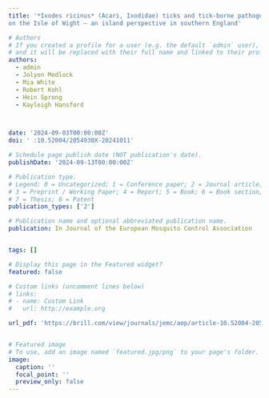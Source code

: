 ```yaml
---
title: '*Ixodes ricinus* (Acari, Ixodidae) ticks and tick-borne pathogen prevalence
on the Isle of Wight – an island perspective in southern England'

# Authors
# If you created a profile for a user (e.g. the default `admin` user), write the username (folder name) here
# and it will be replaced with their full name and linked to their profile.
authors:
  - admin
  - Jolyon Medlock
  - Mia White
  - Robert Kohl
  - Hein Sprong
  - Kayleigh Hansford



date: '2024-09-03T00:00:00Z'
doi: ' :10.52004/2054930X-20241011'

# Schedule page publish date (NOT publication's date).
publishDate: '2024-09-13T00:00:00Z'

# Publication type.
# Legend: 0 = Uncategorized; 1 = Conference paper; 2 = Journal article;
# 3 = Preprint / Working Paper; 4 = Report; 5 = Book; 6 = Book section;
# 7 = Thesis; 8 = Patent
publication_types: ['2']

# Publication name and optional abbreviated publication name.
publication: In Journal of the European Mosquito Control Association


tags: []

# Display this page in the Featured widget?
featured: false

# Custom links (uncomment lines below)
# links:
# - name: Custom Link
#   url: http://example.org

url_pdf: 'https://brill.com/view/journals/jemc/aop/article-10.52004-2054930x-20241011/article-10.52004-2054930x-20241011.xml?Tab%20Menu=article-metadata'


# Featured image
# To use, add an image named `featured.jpg/png` to your page's folder.
image:
  caption: ''
  focal_point: ''
  preview_only: false
---
```

